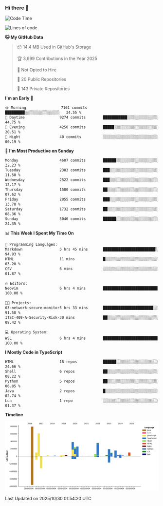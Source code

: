 ### Hi there 👋

<!--
**Clumsy-Coder/Clumsy-Coder** is a ✨ _special_ ✨ repository because its `README.md` (this file) appears on your GitHub profile.

Here are some ideas to get you started:

- 🔭 I’m currently working on ...
- 🌱 I’m currently learning ...
- 👯 I’m looking to collaborate on ...
- 🤔 I’m looking for help with ...
- 💬 Ask me about ...
- 📫 How to reach me: ...
- 😄 Pronouns: ...
- ⚡ Fun fact: ...
-->

<!-- anmol098/waka-readme-stats -->
<!--START_SECTION:waka-->
![Code Time](http://img.shields.io/badge/Code%20Time-1%2C371%20hrs%2049%20mins-blue)

![Lines of code](https://img.shields.io/badge/From%20Hello%20World%20I%27ve%20Written-3.6%20million%20lines%20of%20code-blue)

**🐱 My GitHub Data** 

> 📦 14.4 MB Used in GitHub's Storage 
 > 
> 🏆 3,699 Contributions in the Year 2025
 > 
> 🚫 Not Opted to Hire
 > 
> 📜 20 Public Repositories 
 > 
> 🔑 143 Private Repositories 
 > 
**I'm an Early 🐤** 

```text
🌞 Morning                7161 commits        █████████░░░░░░░░░░░░░░░░   34.55 % 
🌆 Daytime                9274 commits        ███████████░░░░░░░░░░░░░░   44.75 % 
🌃 Evening                4250 commits        █████░░░░░░░░░░░░░░░░░░░░   20.51 % 
🌙 Night                  40 commits          ░░░░░░░░░░░░░░░░░░░░░░░░░   00.19 % 
```
📅 **I'm Most Productive on Sunday** 

```text
Monday                   4607 commits        ██████░░░░░░░░░░░░░░░░░░░   22.23 % 
Tuesday                  2383 commits        ███░░░░░░░░░░░░░░░░░░░░░░   11.50 % 
Wednesday                2522 commits        ███░░░░░░░░░░░░░░░░░░░░░░   12.17 % 
Thursday                 1580 commits        ██░░░░░░░░░░░░░░░░░░░░░░░   07.62 % 
Friday                   2855 commits        ███░░░░░░░░░░░░░░░░░░░░░░   13.78 % 
Saturday                 1732 commits        ██░░░░░░░░░░░░░░░░░░░░░░░   08.36 % 
Sunday                   5046 commits        ██████░░░░░░░░░░░░░░░░░░░   24.35 % 
```


📊 **This Week I Spent My Time On** 

```text
💬 Programming Languages: 
Markdown                 5 hrs 45 mins       ████████████████████████░   94.93 % 
HTML                     11 mins             █░░░░░░░░░░░░░░░░░░░░░░░░   03.20 % 
CSV                      6 mins              ░░░░░░░░░░░░░░░░░░░░░░░░░   01.87 % 

🔥 Editors: 
Neovim                   6 hrs 4 mins        █████████████████████████   100.00 % 

🐱‍💻 Projects: 
03-network-secure-monitor5 hrs 33 mins       ███████████████████████░░   91.58 % 
ITSC-409-A-Security-Risk-30 mins             ██░░░░░░░░░░░░░░░░░░░░░░░   08.42 % 

💻 Operating System: 
WSL                      6 hrs 4 mins        █████████████████████████   100.00 % 
```

**I Mostly Code in TypeScript** 

```text
HTML                     18 repos            ██████░░░░░░░░░░░░░░░░░░░   24.66 % 
Shell                    6 repos             ██░░░░░░░░░░░░░░░░░░░░░░░   08.22 % 
Python                   5 repos             ██░░░░░░░░░░░░░░░░░░░░░░░   06.85 % 
Java                     2 repos             █░░░░░░░░░░░░░░░░░░░░░░░░   02.74 % 
Lua                      1 repo              ░░░░░░░░░░░░░░░░░░░░░░░░░   01.37 % 
```



**Timeline**

![Lines of Code chart](https://raw.githubusercontent.com/Clumsy-Coder/Clumsy-Coder/main/assets/bar_graph.png)


 Last Updated on 2025/10/30 01:54:20 UTC
<!--END_SECTION:waka-->
